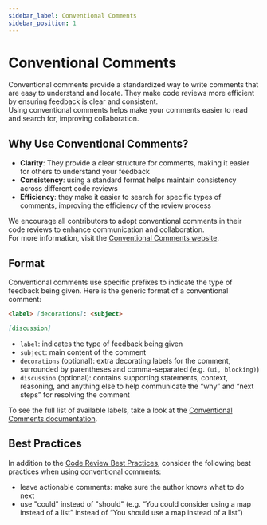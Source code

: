 ```yaml
---
sidebar_label: Conventional Comments
sidebar_position: 1
---
```


# Conventional Comments

Conventional comments provide a standardized way to write comments that are easy
to understand and locate. They make code reviews more efficient by ensuring
feedback is clear and consistent.  
Using conventional comments helps make your comments easier to read and search
for, improving collaboration.

## Why Use Conventional Comments?

- **Clarity**: They provide a clear structure for comments, making it easier for
  others to understand your feedback
- **Consistency**: using a standard format helps maintain consistency across
  different code reviews
- **Efficiency**: they make it easier to search for specific types of comments,
  improving the efficiency of the review process

We encourage all contributors to adopt conventional comments in their code
reviews to enhance communication and collaboration.  
For more information, visit the
[Conventional Comments website](https://conventionalcomments.org/).

## Format

Conventional comments use specific prefixes to indicate the type of feedback
being given. Here is the generic format of a conventional comment:

```markdown
<label> [decorations]: <subject>

[discussion]
```

- `label`: indicates the type of feedback being given
- `subject`: main content of the comment
- `decorations` (optional): extra decorating labels for the comment, surrounded
  by parentheses and comma-separated (e.g. `(ui, blocking)`)
- `discussion` (optional): contains supporting statements, context, reasoning,
  and anything else to help communicate the “why” and “next steps” for resolving
  the comment

To see the full list of available labels, take a look at the
[Conventional Comments documentation](https://conventionalcomments.org/).

## Best Practices

In addition to the [Code Review Best Practices](index.md#best-practices),
consider the following best practices when using conventional comments:

- leave actionable comments: make sure the author knows what to do next
- use "could" instead of "should" (e.g. “You could consider using a map instead
  of a list” instead of “You should use a map instead of a list”)
